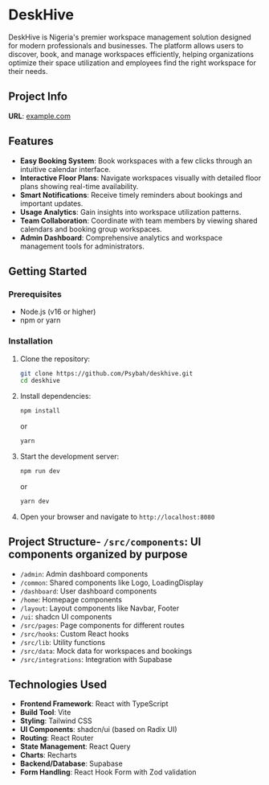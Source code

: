 # DeskHive

DeskHive is Nigeria's premier workspace management solution designed for modern professionals and businesses. The platform allows users to discover, book, and manage workspaces efficiently, helping organizations optimize their space utilization and employees find the right workspace for their needs.

## Project Info

**URL**: [example.com](example.com)

## Features

- **Easy Booking System**: Book workspaces with a few clicks through an intuitive calendar interface.
- **Interactive Floor Plans**: Navigate workspaces visually with detailed floor plans showing real-time availability.
- **Smart Notifications**: Receive timely reminders about bookings and important updates.
- **Usage Analytics**: Gain insights into workspace utilization patterns.
- **Team Collaboration**: Coordinate with team members by viewing shared calendars and booking group workspaces.
- **Admin Dashboard**: Comprehensive analytics and workspace management tools for administrators.

## Getting Started

### Prerequisites

- Node.js (v16 or higher)
- npm or yarn

### Installation

1. Clone the repository:
   ```bash
   git clone https://github.com/Psybah/deskhive.git
   cd deskhive
   ```
2. Install dependencies:
   ```bash
   npm install
   ```
   or
   ```bash
   yarn
   ```
3. Start the development server:
   ```bash
   npm run dev
   ```
   or
   ```bash
   yarn dev
   ```

4. Open your browser and navigate to `http://localhost:8080`

## Project Structure- `/src/components`: UI components organized by purpose
  - `/admin`: Admin dashboard components
  - `/common`: Shared components like Logo, LoadingDisplay
  - `/dashboard`: User dashboard components
  - `/home`: Homepage components
  - `/layout`: Layout components like Navbar, Footer
  - `/ui`: shadcn UI components
- `/src/pages`: Page components for different routes
- `/src/hooks`: Custom React hooks
- `/src/lib`: Utility functions
- `/src/data`: Mock data for workspaces and bookings
- `/src/integrations`: Integration with Supabase

## Technologies Used

- **Frontend Framework**: React with TypeScript
- **Build Tool**: Vite
- **Styling**: Tailwind CSS
- **UI Components**: shadcn/ui (based on Radix UI)
- **Routing**: React Router
- **State Management**: React Query
- **Charts**: Recharts
- **Backend/Database**: Supabase
- **Form Handling**: React Hook Form with Zod validation

